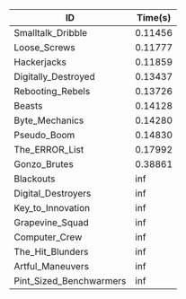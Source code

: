 |ID|Time(s)|
|-|-|
|Smalltalk_Dribble|0.11456|
|Loose_Screws|0.11777|
|Hackerjacks|0.11859|
|Digitally_Destroyed|0.13437|
|Rebooting_Rebels|0.13726|
|Beasts|0.14128|
|Byte_Mechanics|0.14280|
|Pseudo_Boom|0.14830|
|The_ERROR_List|0.17992|
|Gonzo_Brutes|0.38861|
|Blackouts|inf|
|Digital_Destroyers|inf|
|Key_to_Innovation|inf|
|Grapevine_Squad|inf|
|Computer_Crew|inf|
|The_Hit_Blunders|inf|
|Artful_Maneuvers|inf|
|Pint_Sized_Benchwarmers|inf|
